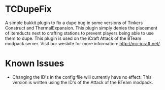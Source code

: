 # TCDupeFix
A simple bukkit plugin to fix a dupe bug in some versions of Tinkers Construct and ThermalExpansion. This plugin simply denies the placement of itemducts next to crafting stations to prevent players being able to use them to dupe. This plugin is used on the iCraft Attack of the BTeam modpack server. Visit our wesbite for more information: http://mc-icraft.net/

# Known Issues
- Changing the ID's in the config file will currently have no effect. This version is written using the ID's of the Attack of the BTeam modpack.
